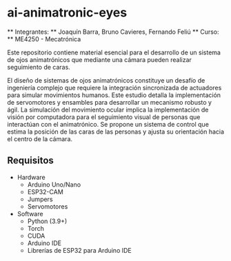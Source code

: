 # ai-animatronic-eyes
** Integrantes: ** Joaquín Barra, Bruno Cavieres, Fernando Feliú
** Curso: ** ME4250 - Mecatrónica

Este repositorio contiene material esencial para el desarrollo de un sistema de ojos animatrónicos que mediante una cámara pueden realizar seguimiento de caras.

El diseño de sistemas de ojos animatrónicos constituye un desafío de ingeniería complejo que requiere la integración sincronizada de actuadores para simular movimientos humanos. Este estudio detalla la implementación de servomotores y ensambles para desarrollar un mecanismo robusto y ágil. La simulación del movimiento ocular implica la implementación de visión por computadora para el seguimiento visual de personas que interactúan con el animatrónico. Se propone un sistema de control que estima la posición de las caras de las personas y ajusta su orientación hacia el centro de la cámara.
## Requisitos
* Hardware
  * Arduino Uno/Nano
  * ESP32-CAM
  * Jumpers
  * Servomotores
* Software
  * Python (3.9+)
  * Torch
  * CUDA
  * Arduino IDE
  * Librerías de ESP32 para Arduino IDE
